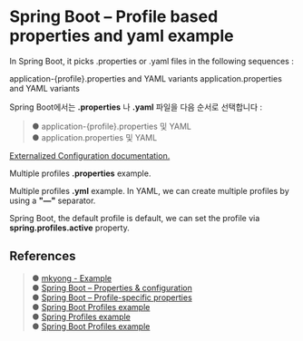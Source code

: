 Spring Boot – Profile based properties and yaml example
========================================================

In Spring Boot, it picks .properties or .yaml files in the following sequences :

application-{profile}.properties and YAML variants
application.properties and YAML variants

Spring Boot에서는 **.properties** 나 **.yaml** 파일을 다음 순서로 선택합니다 :

>● application-{profile}.properties 및 YAML <br/>
>● application.properties 및 YAML 

[Externalized Configuration documentation.](https://docs.spring.io/spring-boot/docs/current/reference/html/boot-features-external-config.html)

Multiple profiles **.properties** example.

Multiple profiles **.yml** example. In YAML, we can create multiple profiles by using a **"—"** separator.

Spring Boot, the default profile is default, we can set the profile via **spring.profiles.active** property.

## References

>● [mkyong - Example](https://www.mkyong.com/spring-boot/spring-boot-profile-based-properties-and-yaml-example/) <br/>
>● [Spring Boot – Properties & configuration](https://docs.spring.io/spring-boot/docs/current/reference/html/howto-properties-and-configuration.html) <br/>
>● [Spring Boot – Profile-specific properties](https://docs.spring.io/spring-boot/docs/current/reference/html/boot-features-external-config.html#boot-features-external-config-profile-specific-properties) <br/>
>● [Spring Boot Profiles example](https://www.mkyong.com/spring-boot/spring-boot-profiles-example/) <br/>
>● [Spring Profiles example](https://www.mkyong.com/spring/spring-profiles-example/) <br/>
>● [Spring Boot Profiles example](https://www.mkyong.com/spring-boot/spring-boot-profiles-example/)
